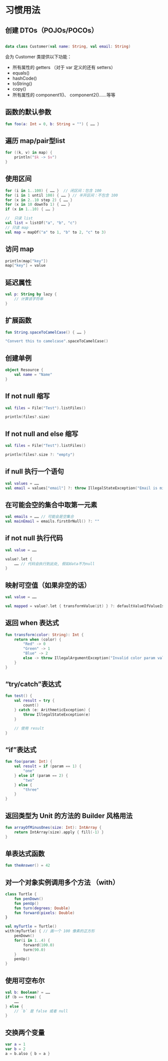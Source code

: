 # 习惯用法
## 创建 DTOs（POJOs/POCOs）
```kotlin

data class Customer(val name: String, val email: String)
```
会为 Customer 类提供以下功能：

+ 所有属性的 getters （对于 var 定义的还有 setters）
+ equals()
+ hashCode()
+ toString()
+ copy()
+ 所有属性的 component1()、 component2()……等等
## 函数的默认参数
```kotlin
fun foo(a: Int = 0, b: String = "") { …… }
```
## 遍历 map/pair型list
```kotlin
for ((k, v) in map) {
    println("$k -> $v")
}
```
## 使用区间
```kotlin
for (i in 1..100) { …… }  // 闭区间：包含 100
for (i in 1 until 100) { …… } // 半开区间：不包含 100
for (x in 2..10 step 2) { …… }
for (x in 10 downTo 1) { …… }
if (x in 1..10) { …… }
```
```kotlin
//  只读 list
val list = listOf("a", "b", "c")
// 只读 map
val map = mapOf("a" to 1, "b" to 2, "c" to 3)
```
## 访问 map
```kotlin
println(map["key"])
map["key"] = value
```
## 延迟属性
```kotlin
val p: String by lazy {
    // 计算该字符串
}
```
## 扩展函数
```kotlin
fun String.spaceToCamelCase() { …… }

"Convert this to camelcase".spaceToCamelCase()
```
## 创建单例
```kotlin
object Resource {
    val name = "Name"
}
```
## If not null 缩写
```kotlin
val files = File("Test").listFiles()

println(files?.size)
```
## If not null and else 缩写
```kotlin
val files = File("Test").listFiles()

println(files?.size ?: "empty")
```
## if null 执行一个语句
```kotlin
val values = ……
val email = values["email"] ?: throw IllegalStateException("Email is missing!")
```
## 在可能会空的集合中取第一元素
```kotlin
val emails = …… // 可能会是空集合
val mainEmail = emails.firstOrNull() ?: ""
```
## if not null 执行代码
```kotlin
val value = ……

value?.let {
    …… // 代码会执行到此处, 假如data不为null
}
```
## 映射可空值（如果非空的话）
```kotlin
val value = ……

val mapped = value?.let { transformValue(it) } ?: defaultValueIfValueIsNull
```
## 返回 when 表达式
```kotlin
fun transform(color: String): Int {
    return when (color) {
        "Red" -> 0
        "Green" -> 1
        "Blue" -> 2
        else -> throw IllegalArgumentException("Invalid color param value")
    }
}
```
## “try/catch”表达式
```kotlin
fun test() {
    val result = try {
        count()
    } catch (e: ArithmeticException) {
        throw IllegalStateException(e)
    }

    // 使用 result
}
```
## “if”表达式
```kotlin
fun foo(param: Int) {
    val result = if (param == 1) {
        "one"
    } else if (param == 2) {
        "two"
    } else {
        "three"
    }
}
```
## 返回类型为 Unit 的方法的 Builder 风格用法
```kotlin
fun arrayOfMinusOnes(size: Int): IntArray {
    return IntArray(size).apply { fill(-1) }
}
```
## 单表达式函数
```kotlin
fun theAnswer() = 42
```
## 对一个对象实例调用多个方法 （with）
```kotlin
class Turtle {
    fun penDown()
    fun penUp()
    fun turn(degrees: Double)
    fun forward(pixels: Double)
}

val myTurtle = Turtle()
with(myTurtle) { // 画一个 100 像素的正方形
    penDown()
    for(i in 1..4) {
        forward(100.0)
        turn(90.0)
    }
    penUp()
}
```
## 使用可空布尔
```kotlin
val b: Boolean? = ……
if (b == true) {
    ……
} else {
    // `b` 是 false 或者 null
}
```
## 交换两个变量
```kotlin
var a = 1
var b = 2
a = b.also { b = a }
```